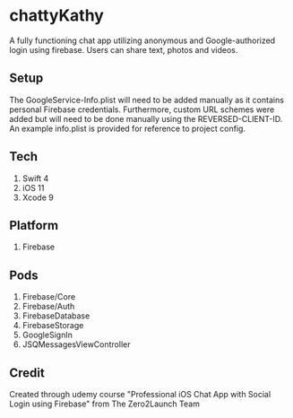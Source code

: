 # chattyKathy
A fully functioning chat app utilizing anonymous and Google-authorized login using firebase.  Users can share text, photos and videos.

## Setup
The GoogleService-Info.plist will need to be added manually as it contains personal Firebase credentials. 
Furthermore, custom URL schemes were added but will need to be done manually using the REVERSED-CLIENT-ID. An example info.plist is provided for reference to project config.

## Tech
1. Swift 4
2. iOS 11
3. Xcode 9

## Platform
1. Firebase

## Pods
1. Firebase/Core
2. Firebase/Auth
3. FirebaseDatabase
4. FirebaseStorage
5. GoogleSignIn
6. JSQMessagesViewController

## Credit
Created through udemy course "Professional iOS Chat App with Social Login using Firebase" from The Zero2Launch Team
